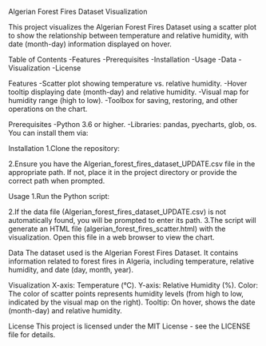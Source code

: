 Algerian Forest Fires Dataset Visualization

This project visualizes the Algerian Forest Fires Dataset using a scatter plot to show the relationship between temperature and relative humidity, with date (month-day) information displayed on hover.

Table of Contents
 -Features
 -Prerequisites
 -Installation
 -Usage
 -Data
 -Visualization
 -License


Features
 -Scatter plot showing temperature vs. relative humidity.
 -Hover tooltip displaying date (month-day) and relative humidity.
 -Visual map for humidity range (high to low).
 -Toolbox for saving, restoring, and other operations on the chart.

Prerequisites
 -Python 3.6 or higher.
 -Libraries: pandas, pyecharts, glob, os. You can install them via:
<!--  
bash
pip install pandas pyecharts -->

Installation
1.Clone the repository:
<!-- bash
git clone https://github.com/your-username/algerian-forest-fires-visualization.git
cd algerian-forest-fires-visualization -->
2.Ensure you have the Algerian_forest_fires_dataset_UPDATE.csv file in the appropriate path. If not, place it in the project directory or provide the correct path when prompted.


Usage
1.Run the Python script:
<!-- bash
python algerian_forest_fires_english.py -->
2.If the data file (Algerian_forest_fires_dataset_UPDATE.csv) is not automatically found, you will be prompted to enter its path.
3.The script will generate an HTML file (algerian_forest_fires_scatter.html) with the visualization. Open this file in a web browser to view the chart.

Data
The dataset used is the Algerian Forest Fires Dataset. It contains information related to forest fires in Algeria, including temperature, relative humidity, and date (day, month, year).

Visualization
X-axis: Temperature (°C).
Y-axis: Relative Humidity (%).
Color: The color of scatter points represents humidity levels (from high to low, indicated by the visual map on the right).
Tooltip: On hover, shows the date (month-day) and relative humidity.

License
This project is licensed under the MIT License - see the LICENSE file for details.